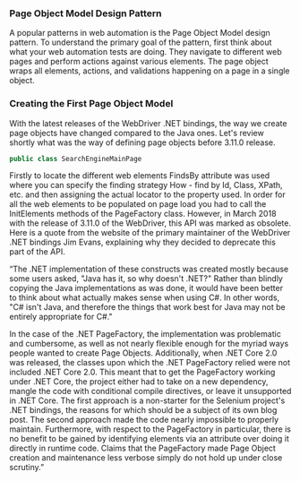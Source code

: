 ### Page Object Model Design Pattern
A popular patterns in web automation is the Page Object Model design pattern.
To understand the primary goal of the pattern, first think about what your web automation tests are doing.
They navigate to different web pages and perform actions against various elements.
The page object wraps all elements, actions, and validations happening on a page in a single object.

### Creating the First Page Object Model

With the latest releases of the WebDriver .NET bindings, the way we create
page objects have changed compared to the Java ones. Let's review shortly what was the way of defining page objects before 3.11.0 release.

```java
public class SearchEngineMainPage
```
Firstly to locate the different web elements FindsBy attribute was used where
you can specify the finding strategy How - find by Id, Class, XPath, etc. and
then assigning the actual locator to the property used. In order for all the web
elements to be populated on page load you had to call the InitElements methods
of the PageFactory class. However, in March 2018 with the release of 3.11.0 of
the WebDriver, this API was marked as obsolete.
Here is a quote from the website of the primary maintainer of the WebDriver
.NET bindings Jim Evans, explaining why they decided to deprecate this part
of the API.

“The .NET implementation of these constructs was created mostly because
some users asked, "Java has it, so why doesn't .NET?" Rather than blindly
copying the Java implementations as was done, it would have been better to
think about what actually makes sense when using C#. In other words, "C#
isn't Java, and therefore the things that work best for Java may not be
entirely appropriate for C#."

In the case of the .NET PageFactory, the implementation was problematic
and cumbersome, as well as not nearly flexible enough for the myriad ways
people wanted to create Page Objects. Additionally, when .NET Core 2.0 was
released, the classes upon which the .NET PageFactory relied were not
included .NET Core 2.0. This meant that to get the PageFactory working
under .NET Core, the project either had to take on a new dependency,
mangle the code with conditional compile directives, or leave it unsupported
in .NET Core. The first approach is a non-starter for the Selenium project's
.NET bindings, the reasons for which should be a subject of its own blog post.
The second approach made the code nearly impossible to properly maintain.
Furthermore, with respect to the PageFactory in particular, there is no
benefit to be gained by identifying elements via an attribute over doing it
directly in runtime code. Claims that the PageFactory made Page Object
creation and maintenance less verbose simply do not hold up under close scrutiny.”

